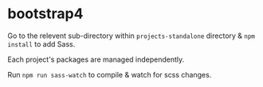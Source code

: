 # bootstrap4

Go to the relevent sub-directory within `projects-standalone` directory & `npm install` to add Sass. 

Each project's packages are managed independently.

Run `npm run sass-watch` to compile & watch for scss changes.
